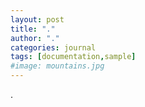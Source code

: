 ```yaml
---
layout: post
title: "."
author: "."
categories: journal
tags: [documentation,sample]
#image: mountains.jpg
---
```


.
